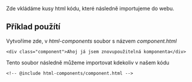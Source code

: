 Zde vkládáme kusy html kódu, které následně importujeme do webu.


## Příklad použítí
Vytvoříme zde, v *html-components* soubor s názvem *component.html*
```
<div class="component">Ahoj já jsem znovupoužitelná komponenta</div>
```
Tento soubor následně můžeme importovat kdekoliv v našem kódu
```
<!-- @include html-components/component.html -->
```
